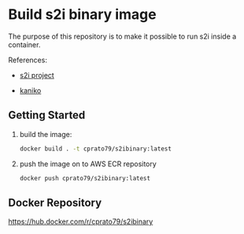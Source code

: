 # Build s2i binary image

The purpose of this repository is to make it possible to run s2i inside a container.

References:

 * [s2i project](https://github.com/openshift/source-to-image)

 * [kaniko](https://github.com/GoogleContainerTools/kaniko)

## Getting Started

1. build the image:

    ```bash
    docker build . -t cprato79/s2ibinary:latest
    ```

2. push the image on to AWS ECR repository

    ```bash
    docker push cprato79/s2ibinary:latest
    ```

## Docker Repository

https://hub.docker.com/r/cprato79/s2ibinary
